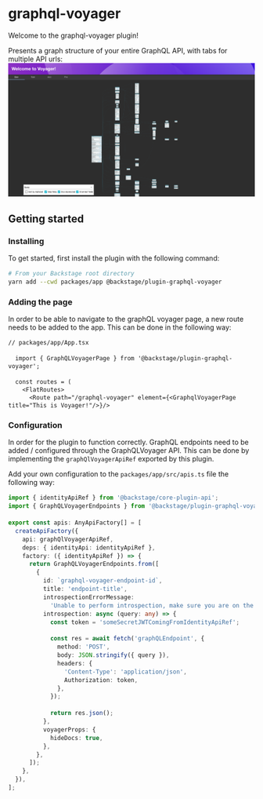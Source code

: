 # graphql-voyager

Welcome to the graphql-voyager plugin!

Presents a graph structure of your entire GraphQL API, with tabs for multiple API urls:
![](./src/assets/plugin.png)

## Getting started

### Installing

To get started, first install the plugin with the following command:

```bash
# From your Backstage root directory
yarn add --cwd packages/app @backstage/plugin-graphql-voyager
```

### Adding the page

In order to be able to navigate to the graphQL voyager page, a new route needs to be added to the app. This can be done in the following way:

```tsx
// packages/app/App.tsx

  import { GraphQLVoyagerPage } from '@backstage/plugin-graphql-voyager';

  const routes = (
    <FlatRoutes>
      <Route path="/graphql-voyager" element={<GraphqlVoyagerPage title="This is Voyager!"/>}/>
```

### Configuration

In order for the plugin to function correctly. GraphQL endpoints need to be added / configured through the GraphQLVoyager API. This can be done by implementing the `graphQlVoyagerApiRef` exported by this plugin.

Add your own configuration to the `packages/app/src/apis.ts` file the following way:

```ts
import { identityApiRef } from '@backstage/core-plugin-api';
import { GraphQLVoyagerEndpoints } from '@backstage/plugin-graphql-voyager';

export const apis: AnyApiFactory[] = [
  createApiFactory({
    api: graphQlVoyagerApiRef,
    deps: { identityApi: identityApiRef },
    factory: ({ identityApiRef }) => {
      return GraphQLVoyagerEndpoints.from([
        {
          id: `graphql-voyager-endpoint-id`,
          title: 'endpoint-title',
          introspectionErrorMessage:
            'Unable to perform introspection, make sure you are on the correct environment.',
          introspection: async (query: any) => {
            const token = 'someSecretJWTComingFromIdentityApiRef';

            const res = await fetch('graphQLEndpoint', {
              method: 'POST',
              body: JSON.stringify({ query }),
              headers: {
                'Content-Type': 'application/json',
                Authorization: token,
              },
            });

            return res.json();
          },
          voyagerProps: {
            hideDocs: true,
          },
        },
      ]);
    },
  }),
];
```
